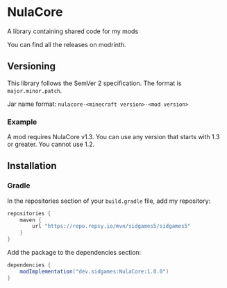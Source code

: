 # NulaCore

A library containing shared code for my mods

You can find all the releases on modrinth.

## Versioning

This library follows the SemVer 2 specification. The format is `major.minor.patch`.

Jar name format: `nulacore-<minecraft version>-<mod version>`

### Example

A mod requires NulaCore v1.3. You can use any version that starts with 1.3 or greater. You cannot use 1.2.

## Installation

### Gradle

In the repositories section of your `build.gradle` file, add my repository:
```groovy
repositories {
    maven {
        url "https://repo.repsy.io/mvn/sidgames5/sidgames5"
    }
}
```

Add the package to the dependencies section:
```groovy
dependencies {
    modImplementation("dev.sidgames:NulaCore:1.0.0")
}
```